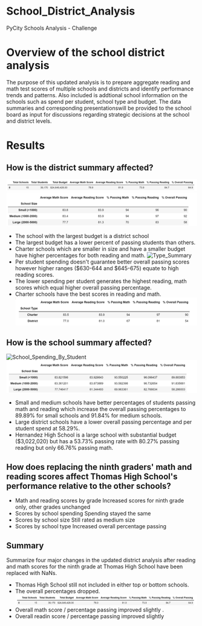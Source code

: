 # School_District_Analysis
PyCity Schools Analysis - Challenge

# Overview of the school district analysis

The purpose of this updated analysis is to prepare aggregate reading and math test scores of multiple schools and districts and 
identify performance trends and patterns. Also included is addtional school information on the schools such as  spend per student, 
school type and budget. The data summaries and corresponding presentationswill be provided to the school board as input for
discussions regarding strategic decisions at the school and district levels.

# Results

## How is the district summary affected?

![All_District_Summary](All_District_Summary.png)
![Spending_Ranges](Spending_Ranges.png)
- The school with the largest budget is a district school
- The largest budget has a lower percent of passing students than others.
- Charter schools which are smaller in size and have a smaller budget have higher 
percentages for both reading and math.
![Type_Summary](Type_Summary.png)
- Per student spending doesn't guarantee better overall passing scores however higher 
ranges ($630-644 and $645-675) equate to high reading scores.
- The lower spending per student generates the highest reading, math scores which equal higher overall passing percentage.
- Charter schools have the best scores in reading and math.
![School_Type_Scores](School_Type_Scores.png)

##  How is the school summary affected?

![School_Spending_By_Student](School_Spending_By_Student.png)
![School_Size_Summary](School_Size_Summary.png)

- Small and medium schools have better percentages of students passing math and
reading which increase the overall passing percentages to 89.89% for small schools 
and 91.84% for medium schools.
- Large district schools have a lower overall passing percentage and per student 
spend at 58.29%. 
- Hernandez High School is a large school with substantial budget ($3,022,020) but 
has a 53.73% passing rate with 80.27% passing reading but only 66.76% passing math.

## How does replacing the ninth graders' math and reading scores affect Thomas High School's performance relative to the other schools?

- Math and reading scores by grade
Increased scores for ninth grade only, other grades unchanged
- Scores by school spending
Spending stayed the same
- Scores by school size
Still rated as medium size
- Scores by school type
Increased overall percentage passing

## Summary

Summarize four major changes in the updated district analysis after reading and math scores for the ninth grade 
at Thomas High School have been replaced with NaNs.

- Thomas High School still not included in either top or bottom schools.
- The overall percentages dropped.
![Updated_District-Summary](Updated_District_Summary.png)
- Overall math score / percentage passing improved slightly  .
- Overall readin score / percentage passing improved slightly
